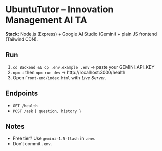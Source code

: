 # UbuntuTutor – Innovation Management AI TA

**Stack:** Node.js (Express) + Google AI Studio (Gemini) + plain JS frontend (Tailwind CDN).

## Run
1. `cd Backend && cp .env.example .env` → paste your GEMINI_API_KEY  
2. `npm i` then `npm run dev` → http://localhost:3000/health  
3. Open `Front-end/index.html` with *Live Server*.

## Endpoints
- `GET /health`
- `POST /ask` `{ question, history }`

## Notes
- Free tier? Use `gemini-1.5-flash` in `.env`.
- Don’t commit `.env`.
